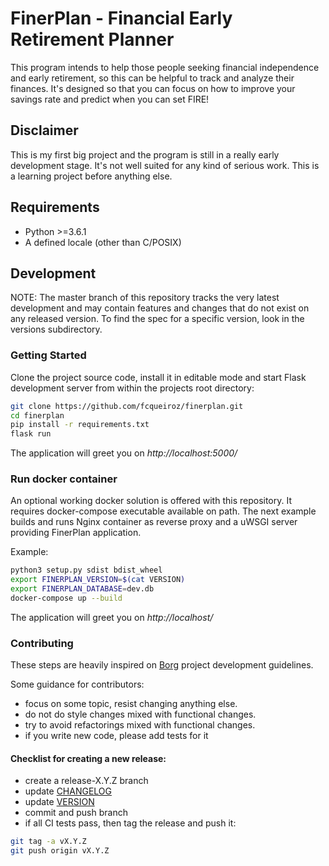 # FinerPlan - Financial Early Retirement Planner #

This program intends to help those people seeking financial independence and 
early retirement, so this can be helpful to track and analyze their finances.
It's designed so that you can focus on how to improve your savings rate and
predict when you can set FIRE!

## Disclaimer
This is my first big project and the program is still in a really early 
development stage. It's not well suited for any kind of serious work. This is a
learning project before anything else.

## Requirements

- Python >=3.6.1
- A defined locale (other than C/POSIX)

## Development

NOTE: The master branch of this repository tracks the very latest development 
and may contain features and changes that do not exist on any released version. 
To find the spec for a specific version, look in the versions subdirectory.

### Getting Started

Clone the project source code, install it in editable mode and start 
Flask development server from within the projects root directory:

```bash
git clone https://github.com/fcqueiroz/finerplan.git
cd finerplan
pip install -r requirements.txt
flask run
```

The application will greet you on _http://localhost:5000/_

### Run docker container

An optional working docker solution is offered with this repository. 
It requires docker-compose executable available on path. The next example
builds and runs Nginx container as reverse proxy and a uWSGI server
providing FinerPlan application.

Example:
```bash
python3 setup.py sdist bdist_wheel
export FINERPLAN_VERSION=$(cat VERSION)
export FINERPLAN_DATABASE=dev.db
docker-compose up --build
```

The application will greet you on _http://localhost/_

### Contributing

These steps are heavily inspired on [Borg](https://borgbackup.readthedocs.io/en/stable/development.html)
project development guidelines.

Some guidance for contributors:

* focus on some topic, resist changing anything else.
* do not do style changes mixed with functional changes.
* try to avoid refactorings mixed with functional changes.
* if you write new code, please add tests for it

#### Checklist for creating a new release:

* create a release-X.Y.Z branch
* update [CHANGELOG](CHANGELOG.md)
* update [VERSION](VERSION)
* commit and push branch
* if all CI tests pass, then tag the release and push it:

```bash
git tag -a vX.Y.Z
git push origin vX.Y.Z
```
